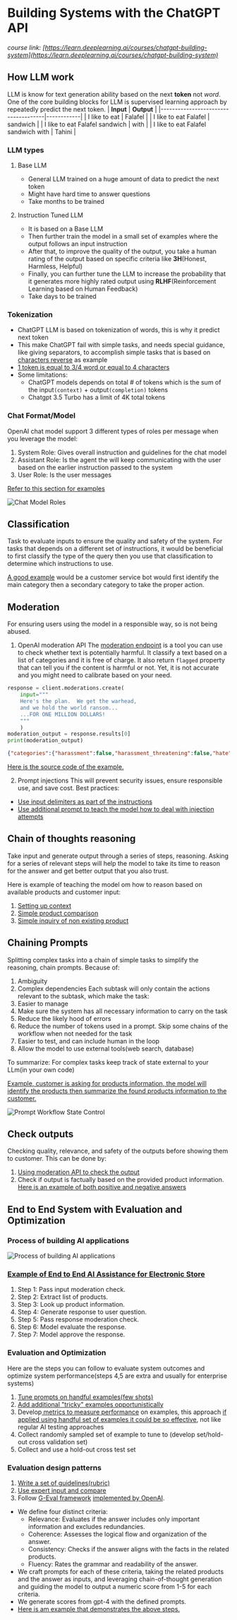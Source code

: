 # Building Systems with the ChatGPT API
*course link: [https://learn.deeplearning.ai/courses/chatgpt-building-system](https://learn.deeplearning.ai/courses/chatgpt-building-system)*

## How LLM work

LLM is know for text generation ability based on the next **token** not *word*. One of the core building blocks for LLM is supervised learning approach by repeatedly predict the next token. 
|              **Input**              | **Output** |
|-------------------------------------|------------|
| I like to eat                       | Falafel    |
| I like to eat Falafel               | sandwich   |
| I like to eat Falafel sandwich      | with       |
| I like to eat Falafel sandwich with | Tahini     |

### LLM types

1. Base LLM
    * General LLM trained on a huge amount of data to predict the next token
    * Might have hard time to answer questions
    * Take months to be trained

2. Instruction Tuned LLM
    * It is based on a Base LLM
    * Then further train the model in a small set of examples where the output follows an input instruction
    * After that, to improve the quality of the output, you take a human rating of the output based on specific criteria like **3H**(Honest, Harmless, Helpful)
    * Finally, you can further tune the LLM to increase the probability that it generates more highly rated output using **RLHF**(Reinforcement Learning based on Human Feedback)
    * Take days to be trained

### Tokenization
* ChatGPT LLM is based on tokenization of words, this is why it predict next token
* This make ChatGPT fail with simple tasks, and needs special guidance, like giving separators, to accomplish simple tasks that is based on [characters reverse](./how-llm-work/reverse.py) as example
* [1 token is equal to 3/4 word or equal to 4 characters](./how-llm-work/token_count.py)
* Some limitations:
    * ChatGPT models depends on total # of tokens which is the sum of the input`(context)` + output`(completion)` tokens
    * Chatgpt 3.5 Turbo has a limit of 4K total tokens

### Chat Format/Model

OpenAI chat model support 3 different types of roles per message when you leverage the model:
1. System Role: Gives overall instruction and guidelines for the chat model
2. Assistant Role: Is the agent the will keep communicating with the user based on the earlier instruction passed to the system
3. User Role: Is the user messages

[Refer to this section for examples](./../chatgpt-prompt#chatbot)

![Chat Model Roles](../chatgpt-prompt/chatbot/img/chatmodel.png?raw=true)


## Classification

Task to evaluate inputs to ensure the quality and safety of the system. For tasks that depends on a different set of instructions, it would be beneficial to first classify the type of the query then you use that classification to determine which instructions to use.

[A good example](./classification/categories.py) would be a customer service bot would first identify the main category then a secondary category to take the proper action.


## Moderation

For ensuring users using the model in a responsible way, so is not being abused.

1. OpenAI moderation API
The [moderation endpoint](https://platform.openai.com/docs/guides/moderation) is a tool you can use to check whether text is potentially harmful. It classify a text based on a list of categories and it is free of charge. It also return `flagged` property that can tell you if the content is harmful or not. Yet, it is not accurate and you might need to calibrate based on your need.
```python
response = client.moderations.create(
    input="""
    Here's the plan.  We get the warhead, 
    and we hold the world ransom...
    ...FOR ONE MILLION DOLLARS!
    """
    )
moderation_output = response.results[0]
print(moderation_output)
```
```json
{"categories":{"harassment":false,"harassment_threatening":false,"hate":false,"hate_threatening":false,"self_harm":false,"self_harm_instructions":false,"self_harm_intent":false,"sexual":false,"sexual_minors":false,"violence":false,"violence_graphic":false,"self-harm":false,"sexual/minors":false,"hate/threatening":false,"violence/graphic":false,"self-harm/intent":false,"self-harm/instructions":false,"harassment/threatening":false},"category_scores":{"harassment":0.021133190020918846,"harassment_threatening":0.023883499205112457,"hate":0.00740436278283596,"hate_threatening":0.0011366058606654406,"self_harm":0.00005140675784787163,"self_harm_instructions":6.138993313697938e-8,"self_harm_intent":5.514574695553165e-6,"sexual":0.000020699104425148107,"sexual_minors":0.000053819003369426355,"violence":0.39627525210380554,"violence_graphic":0.00041140467510558665,"self-harm":0.00005140675784787163,"sexual/minors":0.000053819003369426355,"hate/threatening":0.0011366058606654406,"violence/graphic":0.00041140467510558665,"self-harm/intent":5.514574695553165e-6,"self-harm/instructions":6.138993313697938e-8,"harassment/threatening":0.023883499205112457},"flagged":false}
```
[Here is the source code of the example.](./moderation/harmful_content.py)

2. Prompt injections
This will prevent security issues, ensure responsible use, and save cost. Best practices:
* [Use input delimiters as part of the instructions](./moderation/prompt_injection.py)
* [Use additional prompt to teach the model how to deal with injection attempts](./moderation/prompt_injection2.py)


## Chain of thoughts reasoning

Take input and generate output through a series of steps, reasoning. Asking for a series of relevant steps will help the model to take its time to reason for the answer and get better output that you also trust.

Here is example of teaching the model om how to reason based on available products and customer input:
1. [Setting up context](./reasoning/context_setup.py)
2. [Simple product comparison](./reasoning/simple_comparision.py)
3. [Simple inquiry of non existing product](./reasoning/inquiry_no_comparision.py)


## Chaining Prompts
Splitting complex tasks into a chain of simple tasks to simplify the reasoning, chain prompts. Because of:
1. Ambiguity 
2. Complex dependencies
Each subtask will only contain the actions relevant to the subtask, which make the task:
1. Easier to manage
2. Make sure the system has all necessary information to carry on the task
3. Reduce the likely hood of errors
4. Reduce the number of tokens used in a prompt. Skip some chains of the workflow when not needed for the task
5. Easier to test, and can include human in the loop
6. Allow the model to use external tools(web search, database)

To summarize: For complex tasks keep track of state external to your LLm(in your own code)

[Example, customer is asking for products information, the model will identify the products then summarize the found products information to the customer.](./chain-prompt/simple_inquiry.py)

![Prompt Workflow State Control](./img/prompt_workflow_state.png)

## Check outputs

Checking quality, relevance, and safety of the outputs before showing them to customer. This can be done by:
1. [Using moderation API to check the output](./checkout_output/moderation.py)
2. Check if output is factually based on the provided product information. [Here is an example of both positive and negative answers](./checkout_output/check_response.py)


## End to End System with Evaluation and Optimization

### Process of building AI applications
![Process of building AI applications](./end-to-end-system/img/process_build_ai_apps.png?raw=true)

### [Example of End to End AI Assistance for Electronic Store](./end-to-end-system/simple_chatbot.py)

1. Step 1: Pass input moderation check.
2. Step 2: Extract list of products.
3. Step 3: Look up product information.
4. Step 4: Generate response to user question.
5. Step 5: Pass response moderation check.
6. Step 6: Model evaluate the response.
7. Step 7: Model approve the response.

### Evaluation and Optimization
Here are the steps you can follow to evaluate system outcomes and optimize system performance(steps 4,5 are extra and usually for enterprise systems)
1. [Tune prompts on handful examples(few shots)](./end-to-end-system/evaluate_product_queries_v1.py)
2. [Add additional "tricky" examples opportunistically](./end-to-end-system/evaluate_product_queries_v2.py)
3. Develop[ metrics to measure performance](./end-to-end-system/score_product_queries.py) on examples, this approach [if applied using handful set of examples it could be so effective](./end-to-end-system/score_product_test_set.py), not like regular AI testing approaches
4. Collect randomly sampled set of example to tune to (develop set/hold-out cross validation set)
5. Collect and use a hold-out cross test set


### Evaluation design patterns
1. [Write a set of guidelines(rubric)](./end-to-end-system/evaluate_with_rubric.py)
2. [Use expert input and compare](./end-to-end-system/evaluate_with_expert.py)
3. Follow [G-Eval framework](https://arxiv.org/pdf/2303.16634.pdf) [implemented by OpenAI](https://github.com/openai/openai-cookbook/tree/main/examples/evaluation). 
* We define four distinct criteria:
    * Relevance: Evaluates if the answer includes only important information and excludes redundancies.
    * Coherence: Assesses the logical flow and organization of the answer.
    * Consistency: Checks if the answer aligns with the facts in the related products.
    * Fluency: Rates the grammar and readability of the answer.
* We craft prompts for each of these criteria, taking the related products and the answer as inputs, and leveraging chain-of-thought generation and guiding the model to output a numeric score from 1-5 for each criteria.
* We generate scores from gpt-4 with the defined prompts.
* [Here is am example that demonstrates the above steps.](./end-to-end-system/evaluate_with_g_eval.py)


